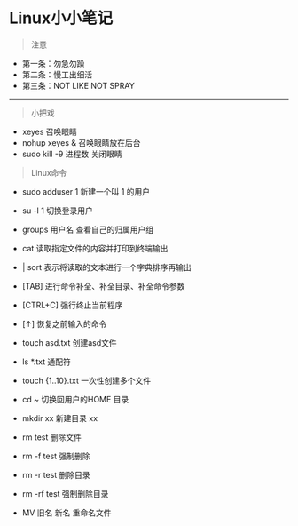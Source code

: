 # Linux小小笔记 #

  >注意
  - 第一条：勿急勿躁
-  第二条：慢工出细活
-  第三条：NOT LIKE NOT SPRAY
-  --
  
  >小把戏
- xeyes    召唤眼睛
- nohup xeyes &  召唤眼睛放在后台
- sudo kill -9 进程数  关闭眼睛


>Linux命令

- sudo adduser 1  新建一个叫 1 的用户
- su -l 1    切换登录用户
- groups 用户名  查看自己的归属用户组
- cat    读取指定文件的内容并打印到终端输出

- | sort  表示将读取的文本进行一个字典排序再输出
- [TAB]      进行命令补全、补全目录、补全命令参数
- [CTRL+C]   强行终止当前程序
- [↑]       恢复之前输入的命令
- touch asd.txt  创建asd文件
- ls *.txt   通配符
- touch {1..10}.txt  一次性创建多个文件
- cd ~  切换回用户的HOME 目录
- mkdir xx  新建目录 xx
- rm test 删除文件
- rm -f test 强制删除
- rm -r test 删除目录
- rm -rf test 强制删除目录
- MV  旧名 新名  重命名文件